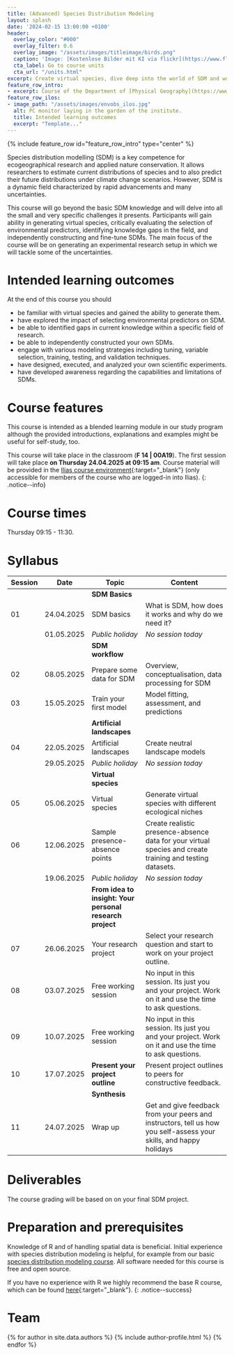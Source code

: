 ```yaml
---
title: (Advanced) Species Distribution Modeling
layout: splash
date: '2024-02-15 13:00:00 +0100'
header:
  overlay_color: "#000"
  overlay_filter: 0.6
  overlay_image: "/assets/images/titleimage/birds.png"
  caption: 'Image: [Kostenlose Bilder mit KI via flickr](https://www.flickr.com/photos/ai_universe/53440008559/); [CC BY 2.0 DEED](https://creativecommons.org/licenses/by/2.0/); image cropped'
  cta_label: Go to course units
  cta_url: "/units.html"
excerpt: Create virtual species, dive deep into the world of SDM and work on experimental research questions.
feature_row_intro:
- excerpt: Course of the Department of [Physical Geography](https://www.uni-marburg.de/en/fb19/disciplines/physisch){:target="_blank"} at [Marburg University](https://www.uni-marburg.de/en){:target="_blank"}
feature_row_ilos:
- image_path: "/assets/images/envobs_ilos.jpg"
  alt: PC monitor laying in the garden of the institute.
  title: Intended learning outcomes
  excerpt: "Template..."
---
```


 
{% include feature_row id="feature_row_intro" type="center" %}

Species distribution modelling (SDM) is a key competence for ecogeographical research and applied nature conservation. 
It allows researchers to estimate current distributions of species and to also predict their future distributions under climate change scenarios. However, SDM is a dynamic field characterized by rapid advancements and many uncertainties.

This course will go beyond the basic SDM knowledge and will delve into all the small and very specific challenges it presents. Participants will gain ability in generating virtual species, critically evaluating the selection of environmental predictors, identifying knowledge gaps in the field, and independently constructing and fine-tune SDMs. The main focus of the course will be on generating an experimental research setup in which we will tackle some of the uncertainties. 


# Intended learning outcomes
At the end of this course you should

* be familiar with virtual species and gained the ability to generate them.
* have explored the impact of selecting environmental predictors on SDM.
* be able to identified gaps in current knowledge within a specific field of research.
* be able to independently constructed your own SDMs.
* engage with various modeling strategies including tuning, variable selection, training, testing, and validation techniques.
* have designed, executed, and analyzed your own scientific experiments.
* have developed awareness regarding the capabilities and limitations of SDMs.


# Course features

This course is intended as a blended learning module in our study program although the provided introductions, explanations and examples might be useful for self-study, too.

This course will take place in the classroom (**F 14 | 00A19**). The first session will take place **on Thursday 24.04.2025 at 09:15 am**.
Course material will be provided in the [Ilias course environment](https://ilias.uni-marburg.de/goto.php/crs/4304496){:target="_blank"} (only accessible for members of the course who are logged-in into Ilias). 
{: .notice--info}


# Course times

Thursday 09:15 - 11:30.


# Syllabus

| Session |  Date | Topic                        | Content                                                                          |
|---------|-------|------------------------------|----------------------------------------------------------------------------------|
||| **SDM Basics** ||
| 01 | 24.04.2025 | SDM basics                 | What is SDM, how does it works and why do we need it?                  |
|  | 01.05.2025 | *Public holiday*     |  *No session today*   |
||| **SDM workflow**                   |        |
| 02 | 08.05.2025 |    Prepare some data for SDM  | Overview, conceptualisation, data processing for SDM |
| 03 | 15.05.2025 |    Train your first model                       | Model fitting, assessment, and predictions |
||| **Artificial landscapes**                   |        |
| 04 | 22.05.2025 | Artificial landscapes | Create neutral landscape models |
|  | 29.05.2025 | *Public holiday*     |  *No session today*   |
||| **Virtual species**                   |        |
| 05 | 05.06.2025 | Virtual species | Generate virtual species with different ecological niches|
| 06 | 12.06.2025 | Sample presence-absence points                | Create realistic presence-absence data for your virtual species and create training and testing datasets.|
|  | 19.06.2025 | *Public holiday*     |  *No session today*   |
||| **From idea to insight: Your personal research project** ||
| 07 | 26.06.2025 | Your research project         | Select your research question and start to work on your project outline. |
| 08 | 03.07.2025  | Free working session | No input in this session. Its just you and your project. Work on it and use the time to ask questions. |
| 09 | 10.07.2025 | Free working session | No input in this session. Its just you and your project. Work on it and use the time to ask questions. |
| 10 | 17.07.2025 | **Present your project outline** |  Present project outlines to peers for constructive feedback. |
||| **Synthesis**                                ||
| 11 | 24.07.2025 | Wrap up                      | Get and give feedback from your peers and instructors, tell us how you self-assess your skills, and happy holidays |





# Deliverables

The course grading will be based on on your final SDM project.




# Preparation and prerequisites

Knowledge of R and of handling spatial data is beneficial. Initial experience with species distribution modeling is helpful, for example from our basic [species distribution modeling course](https://geomoer.github.io/moer-bsc-project-seminar-SDM/).
All software needed for this course is free and open source.

If you have no experience with R we highly recommend the base R course, 
which can be found [here](https://geomoer.github.io/moer-base-r/){:target="_blank"}.
{: .notice--success}


# Team

{% for author in site.data.authors %} {% include author-profile.html %}
{% endfor %}


<!--
[Go to course units]({{ site.baseurl }}{% link _pages/units.md %}){: .btn .btn--success .btn--large .align-center}
-->


